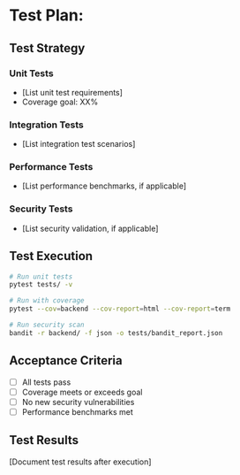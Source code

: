 # Test Plan: 

## Test Strategy

### Unit Tests
- [List unit test requirements]
- Coverage goal: XX%

### Integration Tests
- [List integration test scenarios]

### Performance Tests
- [List performance benchmarks, if applicable]

### Security Tests
- [List security validation, if applicable]

## Test Execution

```bash
# Run unit tests
pytest tests/ -v

# Run with coverage
pytest --cov=backend --cov-report=html --cov-report=term

# Run security scan
bandit -r backend/ -f json -o tests/bandit_report.json
```

## Acceptance Criteria

- [ ] All tests pass
- [ ] Coverage meets or exceeds goal
- [ ] No new security vulnerabilities
- [ ] Performance benchmarks met

## Test Results

[Document test results after execution]
